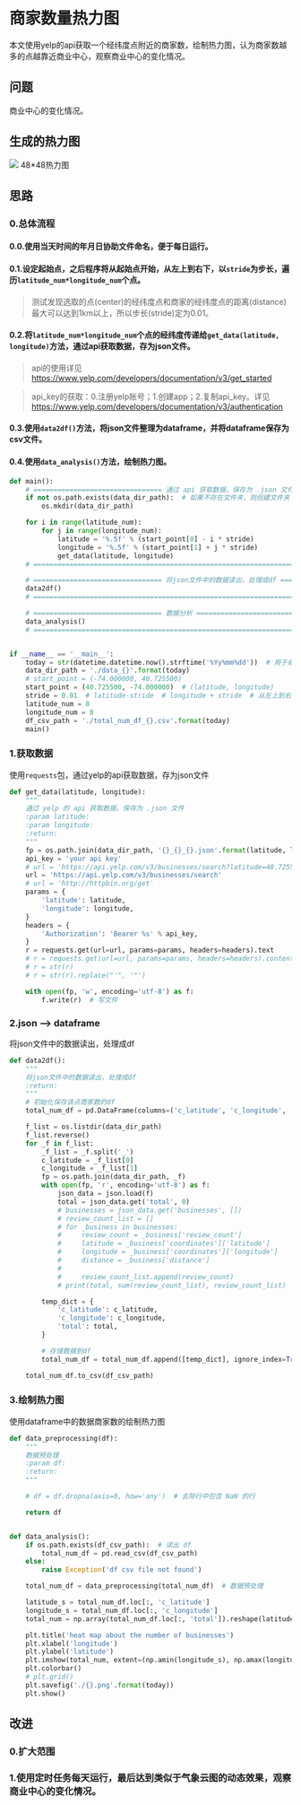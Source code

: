 # 商家数量热力图
本文使用yelp的api获取一个经纬度点附近的商家数，绘制热力图，认为商家数越多的点越靠近商业中心，观察商业中心的变化情况。
## 问题
商业中心的变化情况。
## 生成的热力图
[![](2019y10m08d.png)](2019y10m08d.png "2019y10m08d")
48*48热力图
## 思路
### 0.总体流程
#### 0.0.使用当天时间的年月日协助文件命名，便于每日运行。
#### 0.1.设定起始点，之后程序将从起始点开始，从左上到右下，以`stride`为步长，遍历`latitude_num*longitude_num`个点。
> 测试发现选取的点(center)的经纬度点和商家的经纬度点的距离(distance)最大可以达到1km以上，所以步长(stride)定为0.01。
#### 0.2.将`latitude_num*longitude_num`个点的经纬度传递给`get_data(latitude, longitude)`方法，通过api获取数据，存为json文件。
> api的使用详见 https://www.yelp.com/developers/documentation/v3/get_started

> api_key的获取：0.注册yelp账号；1.创建app；2.复制api_key。详见 https://www.yelp.com/developers/documentation/v3/authentication
#### 0.3.使用`data2df()`方法，将json文件整理为dataframe，并将dataframe保存为csv文件。
#### 0.4.使用`data_analysis()`方法，绘制热力图。
```python
def main():
    # ================================ 通过 api 获取数据，保存为 .json 文件 ================================
    if not os.path.exists(data_dir_path):  # 如果不存在文件夹，则创建文件夹
        os.mkdir(data_dir_path)

    for i in range(latitude_num):
        for j in range(longitude_num):
            latitude = '%.5f' % (start_point[0] - i * stride)
            longitude = '%.5f' % (start_point[1] + j * stride)
            get_data(latitude, longitude)
    # ======================================================================================================

    # ================================ 将json文件中的数据读出，处理成df ================================
    data2df()
    # ==================================================================================================

    # ================================ 数据分析 ================================
    data_analysis()
    # ==========================================================================


if __name__ == '__main__':
    today = str(datetime.datetime.now().strftime('%Yy%mm%dd'))  # 用于命名
    data_dir_path = './data_{}'.format(today)
    # start_point = (-74.000000, 40.725500)
    start_point = (40.725500, -74.000000)  # (latitude, longitude)
    stride = 0.01  # latitude-stride  # longitude + stride  # 从左上到右下
    latitude_num = 8
    longitude_num = 8
    df_csv_path = './total_num_df_{}.csv'.format(today)
    main()
```
### 1.获取数据
使用`requests`包，通过yelp的api获取数据，存为json文件
```python
def get_data(latitude, longitude):
    """
    通过 yelp 的 api 获取数据，保存为 .json 文件
    :param latitude:
    :param longitude:
    :return:
    """
    fp = os.path.join(data_dir_path, '{}_{}_{}.json'.format(latitude, longitude, str(int(time.time()))))  # json文件存储路径
    api_key = 'your api key'
    # url = 'https://api.yelp.com/v3/businesses/search?latitude=40.725500&longitude=-74.000000'
    url = 'https://api.yelp.com/v3/businesses/search'
    # url = 'http://httpbin.org/get'
    params = {
        'latitude': latitude,
        'longitude': longitude,
    }
    headers = {
        'Authorization': 'Bearer %s' % api_key,
    }
    r = requests.get(url=url, params=params, headers=headers).text
    # r = requests.get(url=url, params=params, headers=headers).content()
    # r = str(r)
    # r = str(r).replace("'", '"')

    with open(fp, 'w', encoding='utf-8') as f:
        f.write(r)  # 写文件
```
### 2.json --> dataframe
将json文件中的数据读出，处理成df
```python
def data2df():
    """
    将json文件中的数据读出，处理成df
    :return:
    """
    # 初始化保存该点商家数的df
    total_num_df = pd.DataFrame(columns=('c_latitude', 'c_longitude', 'total'))

    f_list = os.listdir(data_dir_path)
    f_list.reverse()
    for _f in f_list:
        _f_list = _f.split('_')
        c_latitude = _f_list[0]
        c_longitude = _f_list[1]
        fp = os.path.join(data_dir_path, _f)
        with open(fp, 'r', encoding='utf-8') as f:
            json_data = json.load(f)
            total = json_data.get('total', 0)
            # businesses = json_data.get('businesses', [])
            # review_count_list = []
            # for _business in businesses:
            #     review_count = _business['review_count']
            #     latitude = _business['coordinates']['latitude']
            #     longitude = _business['coordinates']['longitude']
            #     distance = _business['distance']
            #
            #     review_count_list.append(review_count)
            # print(total, sum(review_count_list), review_count_list)

        temp_dict = {
            'c_latitude': c_latitude,
            'c_longitude': c_longitude,
            'total': total,
        }

        # 存储数据到df
        total_num_df = total_num_df.append([temp_dict], ignore_index=True)

    total_num_df.to_csv(df_csv_path)
```
### 3.绘制热力图
使用dataframe中的数据商家数的绘制热力图
```python
def data_preprocessing(df):
    """
    数据预处理
    :param df:
    :return:
    """

    # df = df.dropna(axis=0, how='any')  # 去除行中包含 NaN 的行

    return df


def data_analysis():
    if os.path.exists(df_csv_path):  # 读出 df
        total_num_df = pd.read_csv(df_csv_path)
    else:
        raise Exception('df csv file not found')

    total_num_df = data_preprocessing(total_num_df)  # 数据预处理

    latitude_s = total_num_df.loc[:, 'c_latitude']
    longitude_s = total_num_df.loc[:, 'c_longitude']
    total_num = np.array(total_num_df.loc[:, 'total']).reshape(latitude_num, longitude_num)

    plt.title('heat map about the number of businesses')
    plt.xlabel('longitude')
    plt.ylabel('latitude')
    plt.imshow(total_num, extent=(np.amin(longitude_s), np.amax(longitude_s), np.amin(latitude_s), np.amax(latitude_s)), cmap='jet')
    plt.colorbar()
    # plt.grid()
    plt.savefig('./{}.png'.format(today))
    plt.show()
```
## 改进
### 0.扩大范围
### 1.使用定时任务每天运行，最后达到类似于气象云图的动态效果，观察商业中心的变化情况。
